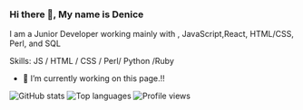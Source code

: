 

### Hi there 👋, My name is Denice

I am a Junior Developer working mainly with , JavaScript,React, HTML/CSS, Perl, and SQL

Skills:  JS / HTML / CSS / Perl/ Python /Ruby

- 🔭 I’m currently working on this page.!! 

 

![GitHub stats](https://github-readme-stats.vercel.app/api?username=Denice-S&show_icons=true) 
![Top languages](https://github-readme-stats.vercel.app/api/top-langs/?username=Denice-S)
![Profile views](https://gpvc.arturio.dev/Denice-S)  
